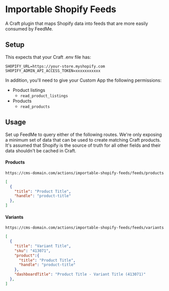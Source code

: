 # Importable Shopify Feeds

A Craft plugin that maps Shopify data into feeds that are more easily consumed by FeedMe.

## Setup

This expects that your Craft .env file has:

```env
SHOPIFY_URL=https://your-store.myshopify.com
SHOPIFY_ADMIN_API_ACCESS_TOKEN=xxxxxxxxxxx
```

In addition, you'll need to give your Custom App the following permissions:

- Product listings
  - `read_product_listings`
- Products
  - `read_products`

## Usage

Set up FeedMe to query either of the following routes.  We're only exposing a minimum set of data that can be used to create matching Craft products.  It's assumed that Shopify is the source of truth for all other fields and their data shouldn't be cached in Craft.

#### Products

`https://cms-domain.com/actions/importable-shopify-feeds/feeds/products`

```json
[
  {
    "title": "Product Title",
    "handle": "product-title"
  },
]
```

#### Variants

`https://cms-domain.com/actions/importable-shopify-feeds/feeds/variants`

```json
[
  {
    "title": "Variant Title",
    "sku": "413071",
    "product":{
      "title": "Product Title",
      "handle": "product-title"
    },
    "dashboardTitle": "Product Title - Variant Title (413071)"
  },
]
```
